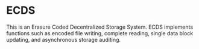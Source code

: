 # ECDS

This is an Erasure Coded Decentralized Storage System. ECDS implements functions such as encoded file writing, complete reading, single data block updating, and asynchronous storage auditing.
